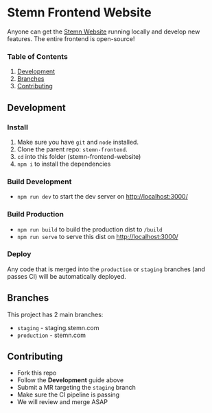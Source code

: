# Stemn Frontend Website

Anyone can get the [Stemn Website](https://stemn.com/) running locally and develop new features. The entire frontend is open-source!

### Table of Contents

1. [Development](#development)
2. [Branches](#branches)
3. [Contributing](#contributing)

## Development

### Install

1. Make sure you have `git` and `node` installed.
2. Clone the parent repo: `stemn-frontend`.
3. `cd` into this folder (stemn-frontend-website)
4. `npm i` to install the dependencies

### Build Development

* `npm run dev` to start the dev server on [http://localhost:3000/](http://localhost:3000/)

### Build Production

* `npm run build` to build the production dist to `/build`
* `npm run serve` to serve this dist on [http://localhost:3000/](http://localhost:3000/)

### Deploy

Any code that is merged into the `production` or `staging` branches (and passes CI) will be automatically deployed.

## Branches

This project has 2 main branches:

* `staging` - staging.stemn.com
* `production` - stemn.com

## Contributing

* Fork this repo
* Follow the __Development__ guide above
* Submit a MR targeting the `staging` branch
* Make sure the CI pipeline is passing
* We will review and merge ASAP